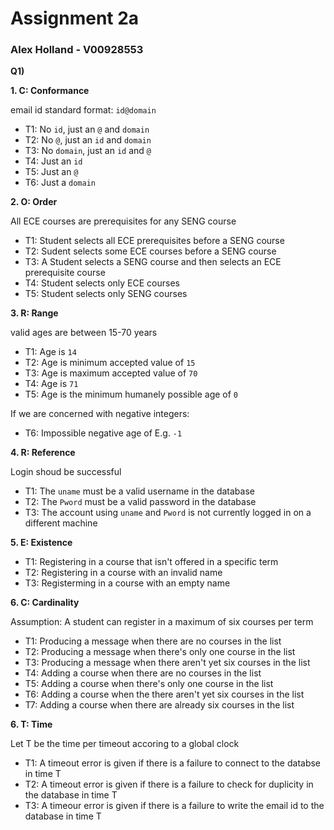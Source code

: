 # Assignment 2a
### Alex Holland - V00928553

**Q1)** 

**1. C: Conformance**

email id standard format: `id@domain`

- T1: No `id`, just an `@` and `domain`
- T2: No `@`, just an `id` and `domain`
- T3: No `domain`, just an `id` and `@` 
- T4: Just an `id`
- T5: Just an `@`
- T6: Just a `domain`

**2. O: Order** 

All ECE courses are prerequisites for any SENG course

- T1: Student selects all ECE prerequisites before a SENG course
- T2: Sudent selects some ECE courses before a SENG course
- T3: A Student selects a SENG course and then selects an ECE prerequisite course
- T4: Student selects only ECE courses
- T5: Student selects only SENG courses

**3. R: Range** 

valid ages are between 15-70 years

- T1: Age is `14`
- T2: Age is minimum accepted value of `15`
- T3: Age is maximum accepted value of `70`
- T4: Age is `71`
- T5: Age is the minimum humanely possible age of `0`

If we are concerned with negative integers:   
- T6: Impossible negative age of E.g. `-1` 

**4. R: Reference** 

Login shoud be successful

- T1: The `uname` must be a valid username in the database
- T2: The `Pword` must be a valid password in the database
- T3: The account using `uname` and `Pword` is not currently logged in on a different machine

**5. E: Existence** 

- T1: Registering in a course that isn't offered in a specific term
- T2: Registering in a course with an invalid name
- T3: Registerming in a course with an empty name

**6. C: Cardinality** 

Assumption: A student can register in a maximum of six courses per term

- T1: Producing a message when there are no courses in the list
- T2: Producing a message when there's only one course in the list
- T3: Producing a message when there aren't yet six courses in the list
- T4: Adding a course when there are no courses in the list
- T5: Adding a course when there's only one course in the list
- T6: Adding a course when the there aren't yet six courses in the list
- T7: Adding a course when there are already six courses in the list

**6. T: Time** 

Let T be the time per timeout accoring to a global clock

- T1: A timeout error is given if there is a failure to connect to the databse in time T
- T2: A timeout error is given if there is a failure to check for duplicity in the database in time T 
- T3: A timeour error is given if there is a failure to write the email id to the database in time T
